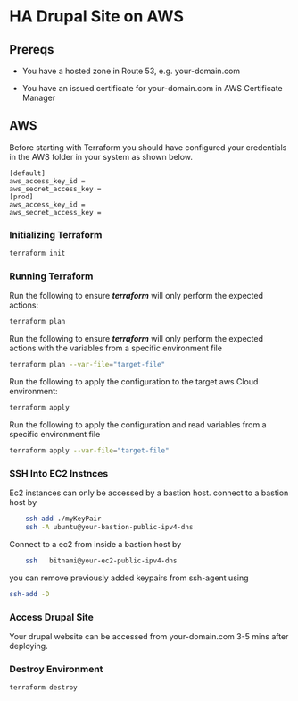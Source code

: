 # HA Drupal Site on AWS


## Prereqs
* You have a hosted zone in Route 53, e.g. your-domain.com

* You have an issued certificate for your-domain.com in AWS Certificate Manager
## AWS

Before starting with Terraform you should have configured your credentials in the AWS folder in your system as shown below.

```aws
[default]
aws_access_key_id =
aws_secret_access_key =
[prod]
aws_access_key_id =
aws_secret_access_key =
```
### Initializing Terraform

```sh
terraform init
```
### Running Terraform

Run the following to ensure ***terraform*** will only perform the expected
actions:

```sh
terraform plan
```
Run the following to ensure ***terraform*** will only perform the expected actions with the  variables from a specific environment file

```sh
terraform plan --var-file="target-file"
```

Run the following to apply the configuration to the target aws Cloud
environment:

```sh
terraform apply
```
Run the following to apply the configuration and read variables from a specific environment file

```sh
terraform apply --var-file="target-file"
```

### SSH Into EC2 Instnces
Ec2 instances can only   be  accessed by a bastion host.
connect to a bastion host by 
```sh
    ssh-add ./myKeyPair
    ssh -A ubuntu@your-bastion-public-ipv4-dns
```
Connect to a ec2 from inside a bastion  host by 
```sh
    ssh   bitnami@your-ec2-public-ipv4-dns
```

you can remove previously added keypairs from ssh-agent using
```sh
ssh-add -D
```
### Access Drupal Site

Your drupal website can be  accessed from  your-domain.com 3-5 mins after deploying.

### Destroy Environment

```sh
terraform destroy
```

 